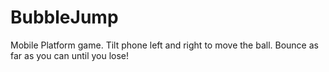 # BubbleJump
Mobile Platform game.
Tilt phone left and right to move the ball. Bounce as far as you can until you lose!
